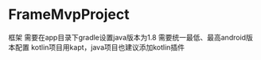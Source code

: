 # FrameMvpProject
框架
需要在app目录下gradle设置java版本为1.8
需要统一最低、最高android版本配置
kotlin项目用kapt，java项目也建议添加kotlin插件
